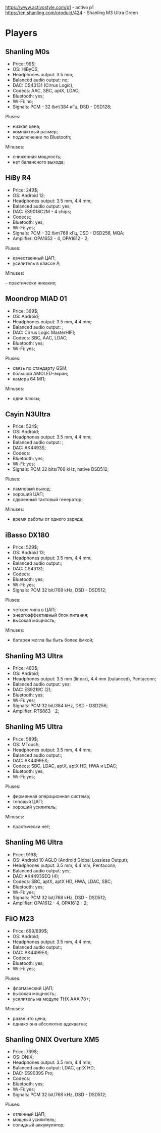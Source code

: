 https://www.activostyle.com/p1 - activo p1
https://en.shanling.com/product/424 - Shanling M3 Ultra Green

# Players

## Shanling M0s

- Price: 99$;
- OS: HiByOS;
- Headphones output: 3.5 mm;
- Balanced audio output: no;
- DAC: CS43131 (Cirrus Logic);
- Codecs: AAC, SBC, aptX, LDAC;
- Bluetooth: yes;
- Wi-Fi: no;
- Signals: РСМ - 32 бит/384 кГц, DSD - DSD128;

Pluses: 

- низкая цена;
- компактный размер; 
- подключение по Bluetooth;

Minuses:

- сниженная мощность; 
- нет балансного выхода;

## HiBy R4

- Price: 249$;
- OS: Android 12;
- Headphones output: 3.5 mm, 4.4 mm;
- Balanced audio output: yes;
- DAC: ES9018C2M  - 4 chips;
- Codecs:;
- Bluetooth: yes;
- Wi-Fi: yes;
- Signals: PCM - 32 бит/768 кГц, DSD - DSD256, MQA;
- Amplifier: OPA1652 - 4, OPA1612 - 2;

Pluses: 

- качественный ЦАП; 
- усилитель в классе А;

Minuses:

– практически никаких;

## Moondrop MIAD 01

- Price: 399$;
- OS: Android;
- Headphones output: 3.5 mm, 4.4 mm;
- Balanced audio output: ;
- DAC: Cirrus Logic MasterHIFI;
- Codecs: SBC, AAC, LDAC;
- Bluetooth: yes;
- Wi-Fi: yes;

Pluses: 

- связь по стандарту GSM;
- большой AMOLED-экран; 
- камера 64 МП;

Minuses:

- одни плюсы;

## Cayin N3Ultra

- Price: 524$;
- OS: Android;
- Headphones output: 3.5 mm, 4.4 mm;
- Balanced audio output: ;
- DAC: AK4493S;
- Codecs:
- Bluetooth: yes;
- Wi-Fi: yes;
- Signals: РСМ 32 bits/768 kHz, native DSD512;

Pluses:

- ламповый выход; 
- хороший ЦАП; 
- сдвоенный тактовый генератор;

Minuses:

- время работы от одного заряда;

## iBasso DX180

- Price: 529$;
- OS: Android 13;
- Headphones output: 3.5 mm, 4.4 mm;
- Balanced audio output:;
- DAC: CS43131;
- Codecs:
- Bluetooth: yes;
- Wi-Fi: yes;
- Signals: PCM 32 bit/768 kHz, DSD - DSD512;

Pluses:

- четыре чипа в ЦАП; 
- энергоэффективный блок питания; 
- высокая мощность;

Minuses:

- батарея могла бы быть более ёмкой;

## Shanling M3 Ultra

- Price: 480$;
- OS: Android;
- Headphones output: 3.5 mm (linear), 4.4 mm (balanced), Pentaconn;
- Balanced audio output: yes;
- DAC: ES9219C (2);
- Bluetooth: yes;
- Wi-Fi: yes;
- Signals: PCM 32 bit/384 kHz, DSD - DSD256;
- Amplifier: RT6863 - 2;

## Shanling M5 Ultra

- Price: 589$;
- OS: MTouch;
- Headphones output: 3.5 mm, 4.4 mm;
- Balanced audio output:;
- DAC: AK4499EX;
- Codecs: SBC, LDAC, aptX, aptX HD, HWA и LDAC;
- Bluetooth: yes;
- Wi-Fi: yes;

Pluses:

- фирменная операционная система; 
- топовый ЦАП; 
- хороший усилитель;

Minuses:

- практически нет;

## Shanling M6 Ultra

- Price: 919$;
- OS: Android 10 AGLO (Android Global Lossless Output);
- Headphones output: 3.5 mm, 4.4 mm, Pentaconn;
- Balanced audio output: yes;
- DAC: AK4493SEQ (4);
- Codecs: SBC, aptX, aptX HD, HWA, LDAC, SBC;
- Bluetooth: yes;
- Wi-Fi: yes;
- Signals: PCM 32 bit/768 kHz, DSD - DSD512;
- Amplifier: OPA1612 - 4, OPA1612 - 2;

## FiiO M23

- Price: 699/899$;
- OS: Android;
- Headphones output: 3.5 mm, 4.4 mm;
- Balanced audio output:;
- DAC: AK4499EX;
- Codecs:
- Bluetooth: yes;
- Wi-Fi: yes;

Pluses:

- флагманский ЦАП; 
- высокая мощность; 
- усилитель на модуле THX AAA 78+;

Minuses:

- разве что цена; 
- однако она абсолютно адекватна;

## Shanling ONIX Overture XM5

- Price: 739$;
- OS: ONIX;
- Headphones output: 3.5 mm, 4.4 mm;
- Balanced audio output: LDAC, aptX HD;
- DAC: ES9039S Pro;
- Codecs:
- Bluetooth: yes;
- Wi-Fi: yes;
- Signals: PCM 32 bit/768 kHz, DSD - DSD512;

Pluses:

- отличный ЦАП; 
- мощный усилитель; 
- солидный аккумулятор;